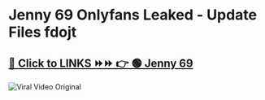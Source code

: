 
 # Jenny 69 Onlyfans Leaked - Update Files fdojt

## <h2><a href="https://clipsfans.com/Jenny_69&ref=git">🔗 Click to LINKS ⏩⏩ 👉 🟢 Jenny 69 </a></h2>

<a href="https://clipsfans.com/Jenny_69&ref=git" rel="nofollow" data-target="animated-image.originalLink"><img src="https://i.ibb.co.com/xMMVF88/686577567.gif" alt="Viral Video Original" style="max-width: 100%; display: inline-block;" data-target="animated-image.originalImage"></a>

